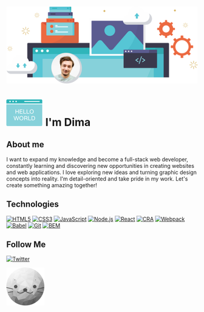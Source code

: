 ![cover](/images/cover-with-photo.svg)

# ![hello](/images/hello-world-3.svg) I'm Dima

## About me

I want to expand my knowledge and become a full-stack web developer, constantly learning and discovering new opportunities in creating websites and web applications. I love exploring new ideas and turning graphic design concepts into reality. I'm detail-oriented and take pride in my work. Let's create something amazing together!

## Technologies

[![HTML5](https://img.shields.io/badge/HTML5-FEFEFE?style=for-the-badge&logo=HTML5)](https://dev.w3.org/html5/spec-LC/) [![CSS3](https://img.shields.io/badge/CSS3-FEFEFE?logoColor=264BDC&style=for-the-badge&logo=CSS3)](https://www.w3.org/TR/CSS/#css) [![JavaScript](https://img.shields.io/badge/JavaScript-FEFEFE?style=for-the-badge&logo=JavaScript)](https://www.javascript.com) [![Node.js](https://img.shields.io/badge/Node.js-FEFEFE?style=for-the-badge&logo=Node.js)](https://nodejs.org/en) [![React](https://img.shields.io/badge/React-FEFEFE?style=for-the-badge&logo=React)](https://react.dev) [![CRA](https://img.shields.io/badge/CRA-FEFEFE?style=for-the-badge&logo=createreactapp)](https://create-react-app.dev) [![Webpack](https://img.shields.io/badge/Webpack-FEFEFE?style=for-the-badge&logo=webpack)](https://webpack.js.org) [![Babel](https://img.shields.io/badge/Babel-FEFEFE?style=for-the-badge&logo=babel)](https://babeljs.io) [![Git](https://img.shields.io/badge/Git-FEFEFE?style=for-the-badge&logo=git)](https://git-scm.com) [![BEM](https://img.shields.io/badge/BEM-FEFEFE?logoColor=black&style=for-the-badge&logo=bem)](https://en.bem.info/methodology/)

## Follow Me

[![Twitter](https://img.shields.io/twitter/follow/dima_klimkin?color=D3D5DB&logo=twitter&style=flat-square&labelColor=FEFEFE)](https://twitter.com/intent/follow?screen_name=dima_klimkin)

[![Secret](/images/seal.svg)](https://youtu.be/5zjvOJTqr3Q)





























<!--
**kobewinona/kobewinona** is a ✨ _special_ ✨ repository because its `README.md` (this file) appears on your GitHub profile.

Here are some ideas to get you started:

- 🔭 I’m currently working on ...
- 🌱 I’m currently learning ...
- 👯 I’m looking to collaborate on ...
- 🤔 I’m looking for help with ...
- 💬 Ask me about ...
- 📫 How to reach me: ...
- 😄 Pronouns: ...
- ⚡ Fun fact: ...
-->
